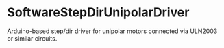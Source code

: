 # SoftwareStepDirUnipolarDriver
Arduino-based step/dir driver for unipolar motors connected via ULN2003 or similar circuits.
